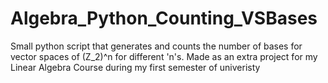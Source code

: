 # Algebra_Python_Counting_VSBases
Small python script that generates and counts the number of bases for vector spaces of (Z_2)^n for different 'n's. Made as an extra project for my Linear Algebra Course during my first semester of univeristy
# 

